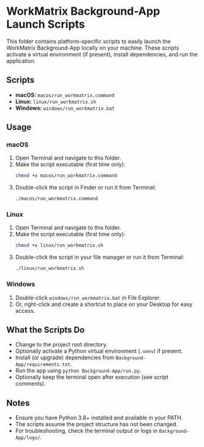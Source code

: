# WorkMatrix Background-App Launch Scripts

This folder contains platform-specific scripts to easily launch the WorkMatrix Background-App locally on your machine. These scripts activate a virtual environment (if present), install dependencies, and run the application.

## Scripts

- **macOS:** `macos/run_workmatrix.command`
- **Linux:** `linux/run_workmatrix.sh`
- **Windows:** `windows/run_workmatrix.bat`

## Usage

### macOS
1. Open Terminal and navigate to this folder.
2. Make the script executable (first time only):
   ```sh
   chmod +x macos/run_workmatrix.command
   ```
3. Double-click the script in Finder or run it from Terminal:
   ```sh
   ./macos/run_workmatrix.command
   ```

### Linux
1. Open Terminal and navigate to this folder.
2. Make the script executable (first time only):
   ```sh
   chmod +x linux/run_workmatrix.sh
   ```
3. Double-click the script in your file manager or run it from Terminal:
   ```sh
   ./linux/run_workmatrix.sh
   ```

### Windows
1. Double-click `windows/run_workmatrix.bat` in File Explorer.
2. Or, right-click and create a shortcut to place on your Desktop for easy access.

## What the Scripts Do
- Change to the project root directory.
- Optionally activate a Python virtual environment (`.venv`) if present.
- Install (or upgrade) dependencies from `Background-App/requirements.txt`.
- Run the app using `python Background-App/run.py`.
- Optionally keep the terminal open after execution (see script comments).

## Notes
- Ensure you have Python 3.8+ installed and available in your PATH.
- The scripts assume the project structure has not been changed.
- For troubleshooting, check the terminal output or logs in `Background-App/logs/`. 